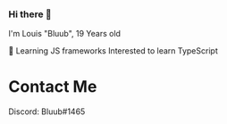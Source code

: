 ### Hi there 👋

I'm Louis "Bluub",
19 Years old

🧠 Learning JS frameworks
Interested to learn TypeScript

# Contact Me

Discord: Bluub#1465
